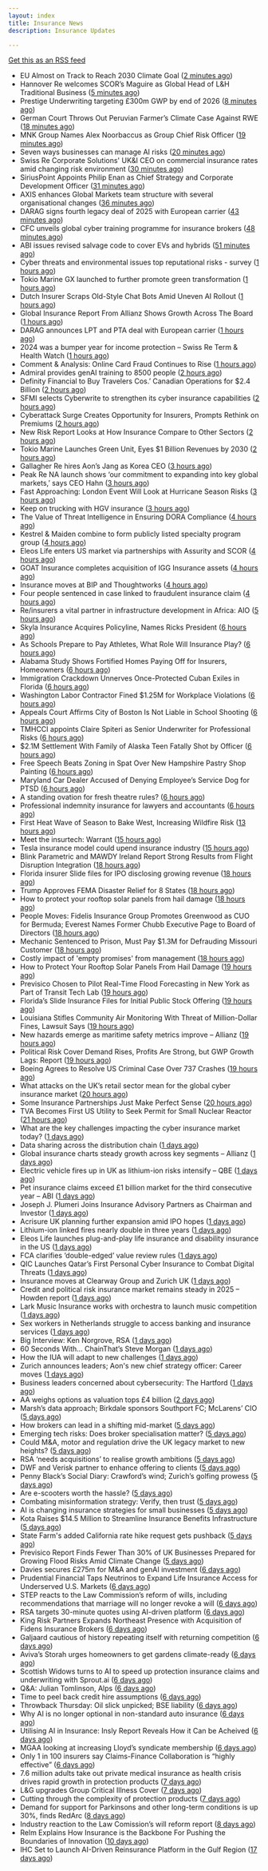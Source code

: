 ```yaml
---
layout: index
title: Insurance News
description: Insurance Updates

---
```


[Get this as an RSS feed](/insurance.rss)

<!-- news_marker starts -->
- EU Almost on Track to Reach 2030 Climate Goal ([2 minutes ago](https://www.insurancejournal.com/news/international/2025/05/28/825294.htm))
- Hannover Re welcomes SCOR’s Maguire as Global Head of L&H Traditional Business ([5 minutes ago](https://www.reinsurancene.ws/hannover-re-welcomes-scors-maguire-as-global-head-of-lh-traditional-business/))
- Prestige Underwriting targeting £300m GWP by end of 2026 ([8 minutes ago](https://www.postonline.co.uk/news/7957825/prestige-underwriting-targeting-%C2%A3300m-gwp-by-end-of-2026))
- German Court Throws Out Peruvian Farmer’s Climate Case Against RWE ([18 minutes ago](https://www.insurancejournal.com/news/international/2025/05/28/825288.htm))
- MNK Group Names Alex Noorbaccus as Group Chief Risk Officer ([19 minutes ago](https://www.insurtechinsights.com/mnk-group-names-alex-noorbaccus-as-group-chief-risk-officer/))
- Seven ways businesses can manage AI risks ([20 minutes ago](https://www.insurancebusinessmag.com/uk/news/cyber/seven-ways-businesses-can-manage-ai-risks-537188.aspx))
- Swiss Re Corporate Solutions' UK&I CEO on commercial insurance rates amid changing risk environment ([30 minutes ago](https://www.insurancebusinessmag.com/uk/news/breaking-news/swiss-re-corporate-solutions-ukandi-ceo-on-commercial-insurance-rates-amid-changing-risk-environment-537187.aspx))
- SiriusPoint Appoints Philip Enan as Chief Strategy and Corporate Development Officer ([31 minutes ago](https://www.insurtechinsights.com/siriuspoint-appoints-philip-enan-as-chief-strategy-and-corporate-development-officer/))
- AXIS enhances Global Markets team structure with several organisational changes ([36 minutes ago](https://www.reinsurancene.ws/axis-enhances-global-markets-team-structure-with-several-organisational-changes/))
- DARAG signs fourth legacy deal of 2025 with European carrier ([43 minutes ago](https://www.insurancebusinessmag.com/uk/news/breaking-news/darag-signs-fourth-legacy-deal-of-2025-with-european-carrier-537184.aspx))
- CFC unveils global cyber training programme for insurance brokers ([48 minutes ago](https://www.insurancebusinessmag.com/uk/news/cyber/cfc-unveils-global-cyber-training-programme-for-insurance-brokers-537183.aspx))
- ABI issues revised salvage code to cover EVs and hybrids ([51 minutes ago](https://www.insurancebusinessmag.com/uk/news/auto-motor/abi-issues-revised-salvage-code-to-cover-evs-and-hybrids-537182.aspx))
- Cyber threats and environmental issues top reputational risks - survey ([1 hours ago](https://www.insurancebusinessmag.com/uk/news/cyber/cyber-threats-and-environmental-issues-top-reputational-risks--survey-537171.aspx))
- Tokio Marine GX launched to further promote green transformation ([1 hours ago](https://www.reinsurancene.ws/tokio-marine-gx-launched-to-further-promote-green-transformation/))
- Dutch Insurer Scraps Old-Style Chat Bots Amid Uneven AI Rollout ([1 hours ago](https://www.insurancejournal.com/news/international/2025/05/28/825281.htm))
- Global Insurance Report From Allianz Shows Growth Across The Board ([1 hours ago](https://insurance-edge.net/2025/05/28/global-insurance-report-from-allianz-shows-growth-across-the-board/))
- DARAG announces LPT and PTA deal with European carrier ([1 hours ago](https://www.reinsurancene.ws/darag-announces-lpt-and-pta-deal-with-european-carrier/))
- 2024 was a bumper year for income protection – Swiss Re Term & Health Watch ([1 hours ago](https://ifamagazine.com/2024-was-a-bumper-year-for-income-protection-swiss-re-term-health-watch/))
- Comment & Analysis: Online Card Fraud Continues to Rise ([1 hours ago](https://insurance-edge.net/2025/05/28/comment-analysis-online-card-fraud-continues-to-rise/))
- Admiral provides genAI training to 8500 people ([2 hours ago](https://www.postonline.co.uk/technology/7957819/admiral-provides-genai-training-to-8500-people))
- Definity Financial to Buy Travelers Cos.’ Canadian Operations for $2.4 Billion ([2 hours ago](https://www.insurancejournal.com/news/international/2025/05/28/825276.htm))
- SFMI selects Cyberwrite to strengthen its cyber insurance capabilities ([2 hours ago](https://www.reinsurancene.ws/sfmi-selects-cyberwrite-to-strengthen-its-cyber-insurance-capabilities/))
- Cyberattack Surge Creates Opportunity for Insurers, Prompts Rethink on Premiums ([2 hours ago](https://www.insurancejournal.com/news/international/2025/05/28/825261.htm))
- New Risk Report Looks at How Insurance Compare to Other Sectors ([2 hours ago](https://insurance-edge.net/2025/05/28/new-risk-report-looks-at-how-insurance-compare-to-other-sectors/))
- Tokio Marine Launches Green Unit, Eyes $1 Billion Revenues by 2030 ([2 hours ago](https://www.insurancejournal.com/news/international/2025/05/28/825257.htm))
- Gallagher Re hires Aon’s Jang as Korea CEO ([3 hours ago](https://www.reinsurancene.ws/gallagher-re-hires-aons-jang-as-korea-ceo/))
- Peak Re NA launch shows ‘our commitment to expanding into key global markets,’ says CEO Hahn ([3 hours ago](https://www.reinsurancene.ws/peak-re-na-launch-shows-our-commitment-to-expanding-into-key-global-markets-says-ceo-hahn/))
- Fast Approaching: London Event Will Look at Hurricane Season Risks ([3 hours ago](https://insurance-edge.net/2025/05/28/fast-approaching-london-event-will-look-at-hurricane-season-risks/))
- Keep on trucking with HGV insurance ([3 hours ago](https://www.postonline.co.uk/commercial/7957551/keep-on-trucking-with-hgv-insurance))
- The Value of Threat Intelligence in Ensuring DORA Compliance ([4 hours ago](https://insurance-edge.net/2025/05/28/the-value-of-threat-intelligence-in-ensuring-dora-compliance/))
- Kestrel & Maiden combine to form publicly listed specialty program group ([4 hours ago](https://www.reinsurancene.ws/kestrel-maiden-combine-to-form-publicly-listed-specialty-program-group/))
- Eleos Life enters US market via partnerships with Assurity and SCOR ([4 hours ago](https://www.insurancebusinessmag.com/uk/news/life-insurance/eleos-life-enters-us-market-via-partnerships-with-assurity-and-scor-537149.aspx))
- GOAT Insurance completes acquisition of IGG Insurance assets ([4 hours ago](https://www.insurancebusinessmag.com/uk/news/breaking-news/goat-insurance-completes-acquisition-of-igg-insurance-assets-537148.aspx))
- Insurance moves at BIP and Thoughtworks ([4 hours ago](https://www.insurancebusinessmag.com/uk/news/breaking-news/insurance-moves-at-bip-and-thoughtworks-537146.aspx))
- Four people sentenced in case linked to fraudulent insurance claim ([4 hours ago](https://www.insurancebusinessmag.com/uk/news/breaking-news/four-people-sentenced-in-case-linked-to-fraudulent-insurance-claim-537145.aspx))
- Re/insurers a vital partner in infrastructure development in Africa: AIO ([5 hours ago](https://www.reinsurancene.ws/re-insurers-a-vital-partner-in-infrastructure-development-in-africa-aio/))
- Skyla Insurance Acquires Policyline, Names Ricks President ([6 hours ago](https://www.insurancejournal.com/news/southeast/2025/05/28/825170.htm))
- As Schools Prepare to Pay Athletes, What Role Will Insurance Play? ([6 hours ago](https://www.insurancejournal.com/news/national/2025/05/28/825234.htm))
- Alabama Study Shows Fortified Homes Paying Off for Insurers, Homeowners ([6 hours ago](https://www.insurancejournal.com/news/southeast/2025/05/28/825141.htm))
- Immigration Crackdown Unnerves Once-Protected Cuban Exiles in Florida ([6 hours ago](https://www.insurancejournal.com/news/southeast/2025/05/28/825146.htm))
- Washington Labor Contractor Fined $1.25M for Workplace Violations ([6 hours ago](https://www.insurancejournal.com/news/west/2025/05/28/824695.htm))
- Appeals Court Affirms City of Boston Is Not Liable in School Shooting ([6 hours ago](https://www.insurancejournal.com/news/east/2025/05/28/825248.htm))
- TMHCCI appoints Claire Spiteri as Senior Underwriter for Professional Risks ([6 hours ago](https://www.reinsurancene.ws/tmhcci-appoints-claire-spiteri-as-senior-underwriter-for-professional-risks/))
- $2.1M Settlement With Family of Alaska Teen Fatally Shot by Officer ([6 hours ago](https://www.insurancejournal.com/news/west/2025/05/28/824965.htm))
- Free Speech Beats Zoning in Spat Over New Hampshire Pastry Shop Painting ([6 hours ago](https://www.insurancejournal.com/news/east/2025/05/28/825099.htm))
- Maryland Car Dealer Accused of Denying Employee’s Service Dog for PTSD ([6 hours ago](https://www.insurancejournal.com/news/east/2025/05/28/825096.htm))
- A standing ovation for fresh theatre rules? ([6 hours ago](https://www.postonline.co.uk/commercial/7957410/a-standing-ovation-for-fresh-theatre-rules))
- Professional indemnity insurance for lawyers and accountants ([6 hours ago](https://www.postonline.co.uk/commercial/7957725/professional-indemnity-insurance-for-lawyers-and-accountants))
- First Heat Wave of Season to Bake West, Increasing Wildfire Risk ([13 hours ago](https://www.insurancejournal.com/news/west/2025/05/27/825245.htm))
- Meet the insurtech: Warrant ([15 hours ago](https://www.dig-in.com/news/meet-the-insurtech-warrant))
- Tesla insurance model could upend insurance industry ([15 hours ago](https://www.dig-in.com/opinion/tesla-insurance-model-could-upend-insurance-industry))
- Blink Parametric and MAWDY Ireland Report Strong Results from Flight Disruption Integration ([18 hours ago](https://www.insurtechinsights.com/blink-parametric-and-mawdy-ireland-report-strong-results-from-flight-disruption-integration/))
- Florida insurer Slide files for IPO disclosing growing revenue ([18 hours ago](https://www.dig-in.com/articles/florida-insurer-slide-files-for-ipo-disclosing-growing-revenue))
- Trump Approves FEMA Disaster Relief for 8 States ([18 hours ago](https://www.insurancejournal.com/news/midwest/2025/05/27/825224.htm))
- How to protect your rooftop solar panels from hail damage ([18 hours ago](https://www.dig-in.com/articles/how-to-protect-your-rooftop-solar-panels-from-hail-damage))
- People Moves: Fidelis Insurance Group Promotes Greenwood as CUO for Bermuda; Everest Names Former Chubb Executive Page to Board of Directors ([18 hours ago](https://www.insurancejournal.com/news/international/2025/05/27/825204.htm))
- Mechanic Sentenced to Prison, Must Pay $1.3M for Defrauding Missouri Customer ([18 hours ago](https://www.insurancejournal.com/news/midwest/2025/05/27/825206.htm))
- Costly impact of 'empty promises' from management ([18 hours ago](https://www.insurancebusinessmag.com/uk/business-strategy/costly-impact-of-empty-promises-from-management-537075.aspx))
- How to Protect Your Rooftop Solar Panels From Hail Damage ([19 hours ago](https://www.insurancejournal.com/news/southcentral/2025/05/27/825200.htm))
- Previsico Chosen to Pilot Real-Time Flood Forecasting in New York as Part of Transit Tech Lab ([19 hours ago](https://www.insurtechinsights.com/previsico-chosen-to-pilot-real-time-flood-forecasting-in-new-york-as-part-of-transit-tech-lab/))
- Florida’s Slide Insurance Files for Initial Public Stock Offering ([19 hours ago](https://www.insurancejournal.com/news/southeast/2025/05/27/825191.htm))
- Louisiana Stifles Community Air Monitoring With Threat of Million-Dollar Fines, Lawsuit Says ([19 hours ago](https://www.insurancejournal.com/news/southcentral/2025/05/27/825195.htm))
- New hazards emerge as maritime safety metrics improve – Allianz ([19 hours ago](https://www.insurancebusinessmag.com/uk/news/marine/new-hazards-emerge-as-maritime-safety-metrics-improve--allianz-537061.aspx))
- Political Risk Cover Demand Rises, Profits Are Strong, but GWP Growth Lags: Report ([19 hours ago](https://www.insurancejournal.com/news/international/2025/05/27/825128.htm))
- Boeing Agrees to Resolve US Criminal Case Over 737 Crashes ([19 hours ago](https://www.insurancejournal.com/news/national/2025/05/27/825174.htm))
- What attacks on the UK’s retail sector mean for the global cyber insurance market ([20 hours ago](https://www.insurancebusinessmag.com/uk/news/breaking-news/what-attacks-on-the-uks-retail-sector-mean-for-the-global-cyber-insurance-market-537050.aspx))
- Some Insurance Partnerships Just Make Perfect Sense ([20 hours ago](https://insurance-edge.net/2025/05/27/some-insurance-partnerships-just-make-perfect-sense/))
- TVA Becomes First US Utility to Seek Permit for Small Nuclear Reactor ([21 hours ago](https://www.insurancejournal.com/news/southeast/2025/05/27/825158.htm))
- What are the key challenges impacting the cyber insurance market today? ([1 days ago](https://www.insurancebusinessmag.com/uk/news/cyber/what-are-the-key-challenges-impacting-the-cyber-insurance-market-today-536998.aspx))
- Data sharing across the distribution chain ([1 days ago](https://www.insurancebusinessmag.com/uk/news/breaking-news/data-sharing-across-the-distribution-chain-536997.aspx))
- Global insurance charts steady growth across key segments – Allianz ([1 days ago](https://www.insurancebusinessmag.com/uk/news/breaking-news/global-insurance-charts-steady-growth-across-key-segments--allianz-536991.aspx))
- Electric vehicle fires up in UK as lithium-ion risks intensify – QBE ([1 days ago](https://www.insurancebusinessmag.com/uk/news/auto-motor/electric-vehicle-fires-up-in-uk-as-lithiumion-risks-intensify--qbe-536990.aspx))
- Pet insurance claims exceed £1 billion market for the third consecutive year – ABI ([1 days ago](https://www.insurancebusinessmag.com/uk/news/breaking-news/pet-insurance-claims-exceed-1-billion-market-for-the-third-consecutive-year--abi-536999.aspx))
- Joseph J. Plumeri Joins Insurance Advisory Partners as Chairman and Investor ([1 days ago](https://www.insurtechinsights.com/joseph-j-plumeri-joins-insurance-advisory-partners-as-chairman-and-investor/))
- Acrisure UK planning further expansion amid IPO hopes ([1 days ago](https://www.postonline.co.uk/news/7957733/acrisure-uk-planning-further-expansion-amid-ipo-hopes))
- Lithium-ion linked fires nearly double in three years ([1 days ago](https://www.postonline.co.uk/personal/7957821/lithium-ion-linked-fires-nearly-double-in-three-years))
- Eleos Life launches plug-and-play life insurance and disability insurance in the US ([1 days ago](https://ifamagazine.com/eleos-life-launches-plug-and-play-life-insurance-and-disability-insurance-in-the-us/))
- FCA clarifies ‘double-edged’ value review rules ([1 days ago](https://www.postonline.co.uk/regulation/7957818/fca-clarifies-%E2%80%98double-edged%E2%80%99-value-review-rules))
- QIC Launches Qatar’s First Personal Cyber Insurance to Combat Digital Threats ([1 days ago](https://www.insurtechinsights.com/qic-launches-qatars-first-personal-cyber-insurance-to-combat-digital-threats/))
- Insurance moves at Clearway Group and Zurich UK ([1 days ago](https://www.insurancebusinessmag.com/uk/news/breaking-news/insurance-moves-at-clearway-group-and-zurich-uk-536969.aspx))
- Credit and political risk insurance market remains steady in 2025 – Howden report ([1 days ago](https://www.insurancebusinessmag.com/uk/news/breaking-news/credit-and-political-risk-insurance-market-remains-steady-in-2025--howden-report-536968.aspx))
- Lark Music Insurance works with orchestra to launch music competition ([1 days ago](https://www.insurancebusinessmag.com/uk/news/breaking-news/lark-music-insurance-works-with-orchestra-to-launch-music-competition-536967.aspx))
- Sex workers in Netherlands struggle to access banking and insurance services ([1 days ago](https://www.insurancebusinessmag.com/uk/news/breaking-news/sex-workers-in-netherlands-struggle-to-access-banking-and-insurance-services-536966.aspx))
- Big Interview: Ken Norgrove, RSA ([1 days ago](https://www.postonline.co.uk/commercial/7957757/big-interview-ken-norgrove-rsa))
- 60 Seconds With... ChainThat’s Steve Morgan ([1 days ago](https://www.postonline.co.uk/technology/7957440/60-seconds-with-chainthat%E2%80%99s-steve-morgan))
- How the IUA will adapt to new challenges ([1 days ago](https://www.postonline.co.uk/lloyd%E2%80%99slondon/7957817/how-the-iua-will-adapt-to-new-challenges))
- Zurich announces leaders; Aon's new chief strategy officer: Career moves ([1 days ago](https://www.dig-in.com/news/zurichs-leaders-aons-chief-strategy-officer-career-moves))
- Business leaders concerned about cybersecurity: The Hartford ([1 days ago](https://www.dig-in.com/news/business-leaders-concerned-about-cybersecurity-the-hartford))
- AA weighs options as valuation tops £4 billion ([2 days ago](https://www.insurancebusinessmag.com/uk/news/auto-motor/aa-weighs-options-as-valuation-tops-4-billion-536849.aspx))
- Marsh’s data approach; Birkdale sponsors Southport FC; McLarens’ CIO ([5 days ago](https://www.postonline.co.uk/news/7957810/marsh%E2%80%99s-data-approach-birkdale-sponsors-southport-fc-mclarens%E2%80%99-cio))
- How brokers can lead in a shifting mid-market ([5 days ago](https://www.insurancebusinessmag.com/uk/news/breaking-news/how-brokers-can-lead-in-a-shifting-midmarket-536720.aspx))
- Emerging tech risks: Does broker specialisation matter? ([5 days ago](https://www.insurancebusinessmag.com/uk/news/technology/emerging-tech-risks-does-broker-specialisation-matter-536719.aspx))
- Could M&A, motor and regulation drive the UK legacy market to new heights? ([5 days ago](https://www.postonline.co.uk/reinsurance/7957816/could-ma-motor-and-regulation-drive-the-uk-legacy-market-to-new-heights))
- RSA ‘needs acquisitions’ to realise growth ambitions ([5 days ago](https://www.postonline.co.uk/news/7957807/rsa-%E2%80%98needs-acquisitions%E2%80%99-to-realise-growth-ambitions))
- DWF and Verisk partner to enhance offering to clients ([5 days ago](https://www.postonline.co.uk/news/7957815/dwf-and-verisk-partner-to-enhance-offering-to-clients))
- Penny Black’s Social Diary: Crawford’s wind; Zurich’s golfing prowess ([5 days ago](https://www.postonline.co.uk/people/7957569/penny-black%E2%80%99s-social-diary-crawford%E2%80%99s-wind-zurich%E2%80%99s-golfing-prowess))
- Are e-scooters worth the hassle? ([5 days ago](https://www.postonline.co.uk/regulation/7957744/are-e-scooters-worth-the-hassle))
- Combating misinformation strategy: Verify, then trust ([5 days ago](https://www.dig-in.com/opinion/strategies-for-fighting-misinformation))
- AI is changing insurance strategies for small businesses ([5 days ago](https://www.dig-in.com/opinion/ai-is-changing-insurance-strategies-for-small-businesses))
- Kota Raises $14.5 Million to Streamline Insurance Benefits Infrastructure ([5 days ago](https://www.insurtechinsights.com/kota-raises-14-5-million-to-streamline-insurance-benefits-infrastructure/))
- State Farm's added California rate hike request gets pushback ([5 days ago](https://www.dig-in.com/news/state-farms-added-california-rate-hike-gets-pushback))
- Previsico Report Finds Fewer Than 30% of UK Businesses Prepared for Growing Flood Risks Amid Climate Change ([5 days ago](https://www.insurtechinsights.com/previsico-report-finds-fewer-than-30-of-uk-businesses-prepared-for-growing-flood-risks-amid-climate-change/))
- Davies secures £275m for M&A and genAI investment ([6 days ago](https://www.postonline.co.uk/claims/7957808/davies-secures-%C2%A3275m-for-ma-and-genai-investment))
- Prudential Financial Taps Neutrinos to Expand Life Insurance Access for Underserved U.S. Markets ([6 days ago](https://www.insurtechinsights.com/prudential-financial-taps-neutrinos-to-expand-life-insurance-access-for-underserved-u-s-markets/))
- STEP reacts to the Law Commission’s reform of wills, including recommendations that marriage will no longer revoke a will ([6 days ago](https://ifamagazine.com/step-reacts-to-the-law-commissions-reform-of-wills-including-recommendations-that-marriage-will-no-longer-revoke-a-will/))
- RSA targets 30-minute quotes using AI-driven platform ([6 days ago](https://www.postonline.co.uk/commercial/7957756/rsa-targets-30-minute-quotes-using-ai-driven-platform))
- King Risk Partners Expands Northeast Presence with Acquisition of Fidens Insurance Brokers ([6 days ago](https://www.insurtechinsights.com/king-risk-partners-expands-northeast-presence-with-acquisition-of-fidens-insurance-brokers/))
- Galjaard cautious of history repeating itself with returning competition ([6 days ago](https://www.postonline.co.uk/news/7957781/galjaard-cautious-of-history-repeating-itself-with-returning-competition))
- Aviva’s Storah urges homeowners to get gardens climate-ready ([6 days ago](https://www.postonline.co.uk/personal/7957795/aviva%E2%80%99s-storah-urges-homeowners-to-get-gardens-climate-ready))
- Scottish Widows turns to AI to speed up protection insurance claims and underwriting with Sprout.ai ([6 days ago](https://ifamagazine.com/scottish-widows-turns-to-ai-to-speed-up-protection-insurance-claims-and-underwriting-with-sprout-ai/))
- Q&A: Julian Tomlinson, Alps ([6 days ago](https://www.postonline.co.uk/broker/7957208/qa-julian-tomlinson-alps))
- Time to peel back credit hire assumptions ([6 days ago](https://www.postonline.co.uk/personal/7957762/time-to-peel-back-credit-hire-assumptions))
- Throwback Thursday: Oil slick unpicked; BSE liability ([6 days ago](https://www.postonline.co.uk/commercial/7956605/throwback-thursday-oil-slick-unpicked-bse-liability))
- Why AI is no longer optional in non-standard auto insurance ([6 days ago](https://www.dig-in.com/opinion/ais-role-in-non-standard-auto-insurance))
- Utilising AI in Insurance: Insly Report Reveals How it Can be Acheived ([6 days ago](https://thefintechtimes.com/utilising-ai-in-insurance-insly-report-reveals-how-it-can-be-acheived/))
- MGAA looking at increasing Lloyd’s syndicate membership ([6 days ago](https://www.postonline.co.uk/news/7957794/mgaa-looking-at-increasing-lloyd%E2%80%99s-syndicate-membership))
- Only 1 in 100 insurers say Claims-Finance Collaboration is “highly effective” ([6 days ago](https://ifamagazine.com/only-1-in-100-insurers-say-claims-finance-collaboration-is-highly-effective/))
- 7.6 million adults take out private medical insurance as health crisis drives rapid growth in protection products ([7 days ago](https://ifamagazine.com/7-6-million-adults-take-out-private-medical-insurance-as-health-crisis-drives-rapid-growth-in-protection-products/))
- L&G upgrades Group Critical Illness Cover ([7 days ago](https://ifamagazine.com/lg-upgrades-group-critical-illness-cover/))
- Cutting through the complexity of protection products ([7 days ago](https://ifamagazine.com/cutting-through-the-complexity-of-protection-products/))
- Demand for support for Parkinsons and other long-term conditions is up 30%, finds RedArc ([8 days ago](https://ifamagazine.com/demand-for-support-for-parkinsons-and-other-long-term-conditions-is-up-30-finds-redarc/))
- Industry reaction to the Law Comission’s will reform report ([8 days ago](https://ifamagazine.com/industry-reaction-to-the-law-comissions-will-reform-report/))
- Relm Explains How Insurance is the Backbone For Pushing the Boundaries of Innovation ([10 days ago](https://thefintechtimes.com/relm-explains-how-insurance-is-the-backbone-for-pushing-the-boundaries-of-innovation/))
- IHC Set to Launch AI-Driven Reinsurance Platform in the Gulf Region ([17 days ago](https://thefintechtimes.com/ihc-set-to-launch-ai-driven-reinsurance-platform/))

<!-- news_marker ends -->